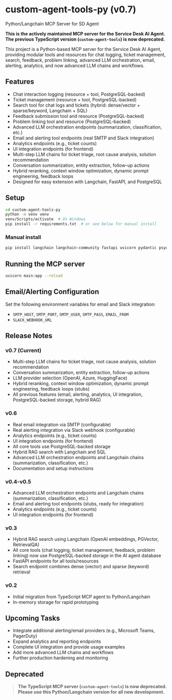 # custom-agent-tools-py (v0.7)

Python/Langchain MCP Server for SD Agent

**This is the actively maintained MCP server for the Service Desk AI Agent. The previous TypeScript version (`custom-agent-tools`) is now deprecated.**

This project is a Python-based MCP server for the Service Desk AI Agent, providing modular tools and resources for chat logging, ticket management, search, feedback, problem linking, advanced LLM orchestration, email, alerting, analytics, and now advanced LLM chains and workflows.

## Features

- Chat interaction logging (resource + tool, PostgreSQL-backed)
- Ticket management (resource + tool, PostgreSQL-backed)
- Search tool for chat logs and tickets (hybrid: dense/vector + sparse/keyword, Langchain + SQL)
- Feedback submission tool and resource (PostgreSQL-backed)
- Problem linking tool and resource (PostgreSQL-backed)
- Advanced LLM orchestration endpoints (summarization, classification, etc.)
- Email and alerting tool endpoints (real SMTP and Slack integration)
- Analytics endpoints (e.g., ticket counts)
- UI integration endpoints (for frontend)
- Multi-step LLM chains for ticket triage, root cause analysis, solution recommendation
- Conversation summarization, entity extraction, follow-up actions
- Hybrid reranking, context window optimization, dynamic prompt engineering, feedback loops
- Designed for easy extension with Langchain, FastAPI, and PostgreSQL

## Setup

```bash
cd custom-agent-tools-py
python -m venv venv
venv/Scripts/activate  # On Windows
pip install -r requirements.txt  # or see below for manual install
```

### Manual install

```bash
pip install langchain langchain-community fastapi uvicorn pydantic psycopg2-binary
```

## Running the MCP server

```bash
uvicorn main:app --reload
```

## Email/Alerting Configuration

Set the following environment variables for email and Slack integration:

- `SMTP_HOST`, `SMTP_PORT`, `SMTP_USER`, `SMTP_PASS`, `EMAIL_FROM`
- `SLACK_WEBHOOK_URL`

## Release Notes

### v0.7 (Current)

- Multi-step LLM chains for ticket triage, root cause analysis, solution recommendation
- Conversation summarization, entity extraction, follow-up actions
- LLM provider selection (OpenAI, Azure, HuggingFace)
- Hybrid reranking, context window optimization, dynamic prompt engineering, feedback loops (stubs)
- All previous features (email, alerting, analytics, UI integration, PostgreSQL-backed storage, hybrid RAG)

### v0.6

- Real email integration via SMTP (configurable)
- Real alerting integration via Slack webhook (configurable)
- Analytics endpoints (e.g., ticket counts)
- UI integration endpoints (for frontend)
- All core tools use PostgreSQL-backed storage
- Hybrid RAG search with Langchain and SQL
- Advanced LLM orchestration endpoints and Langchain chains (summarization, classification, etc.)
- Documentation and setup instructions

### v0.4-v0.5

- Advanced LLM orchestration endpoints and Langchain chains (summarization, classification, etc.)
- Email and alerting tool endpoints (stubs, ready for integration)
- Analytics endpoints (e.g., ticket counts)
- UI integration endpoints (for frontend)

### v0.3

- Hybrid RAG search using Langchain (OpenAI embeddings, PGVector, RetrievalQA)
- All core tools (chat logging, ticket management, feedback, problem linking) now use PostgreSQL-backed storage in the AI agent database
- FastAPI endpoints for all tools/resources
- Search endpoint combines dense (vector) and sparse (keyword) retrieval

### v0.2

- Initial migration from TypeScript MCP agent to Python/Langchain
- In-memory storage for rapid prototyping

## Upcoming Tasks

- Integrate additional alerting/email providers (e.g., Microsoft Teams, PagerDuty)
- Expand analytics and reporting endpoints
- Complete UI integration and provide usage examples
- Add more advanced LLM chains and workflows
- Further production hardening and monitoring

## Deprecated

> **The TypeScript MCP server (`custom-agent-tools`) is now deprecated. Please use this Python/Langchain version for all new development.**
